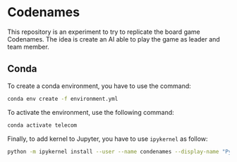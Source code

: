 # Codenames

This repository is an experiment to try to replicate the board game Codenames. The idea is create an AI able to play the game as leader and team member.

## Conda

To create a conda environment, you have to use the command:

```sh
conda env create -f environment.yml
```

To activate the environment, use the following command:

```sh
conda activate telecom
```

Finally, to add kernel to Jupyter, you have to use `ipykernel` as follow:

```sh
python -m ipykernel install --user --name condenames --display-name "Python (condenames)"
```
